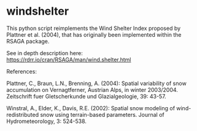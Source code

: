 # windshelter
This python script reimplements the Wind Shelter Index proposed by Plattner et al. (2004), that has originally been implemented within the RSAGA package.

See in depth description here:
https://rdrr.io/cran/RSAGA/man/wind.shelter.html

References:

Plattner, C., Braun, L.N., Brenning, A. (2004): Spatial variability of snow accumulation on Vernagtferner, Austrian Alps, in winter 2003/2004. Zeitschrift fuer Gletscherkunde und Glazialgeologie, 39: 43-57.

Winstral, A., Elder, K., Davis, R.E. (2002): Spatial snow modeling of wind-redistributed snow using terrain-based parameters. Journal of Hydrometeorology, 3: 524-538.
